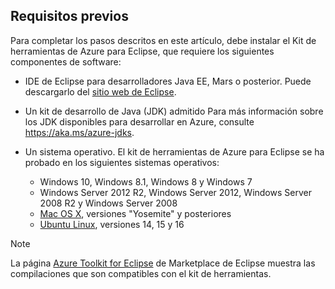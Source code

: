 ## <a name="prerequisites"></a>Requisitos previos
Para completar los pasos descritos en este artículo, debe instalar el Kit de herramientas de Azure para Eclipse, que requiere los siguientes componentes de software:

* IDE de Eclipse para desarrolladores Java EE, Mars o posterior. Puede descargarlo del [sitio web de Eclipse](http://www.eclipse.org/downloads/).
* Un kit de desarrollo de Java (JDK) admitido Para más información sobre los JDK disponibles para desarrollar en Azure, consulte <https://aka.ms/azure-jdks>.
* Un sistema operativo. El kit de herramientas de Azure para Eclipse se ha probado en los siguientes sistemas operativos:
  
  * Windows 10, Windows 8.1, Windows 8 y Windows 7
  * Windows Server 2012 R2, Windows Server 2012, Windows Server 2008 R2 y Windows Server 2008
  * [Mac OS X](http://www.apple.com/osx), versiones "Yosemite" y posteriores
  * [Ubuntu Linux](http://www.ubuntu.com), versiones 14, 15 y 16

> [!NOTE]
> 
> La página [Azure Toolkit for Eclipse](http://marketplace.eclipse.org/content/azure-toolkit-eclipse) de Marketplace de Eclipse muestra las compilaciones que son compatibles con el kit de herramientas.
> 

<!--
> [!IMPORTANT]
> 
> If you are using the Azure Toolkit for Eclipse on Windows, the toolkit requires installing the Azure SDK 2.9.6 or later in order to use the Azure emulator. You have two options for installing the Azure SDK:
> 
> * You can download and install the Azure SDK by using the [Web Platform Installer (WebPI)](http://go.microsoft.com/fwlink/?LinkID=252838).
> * If you do not have the Azure SDK installed when you create your first Azure deployment project, you will be prompted to automatically download install the requisite version of the Azure SDK.
> 
> Note that the Azure SDK is required on Windows only.
> 
-->
